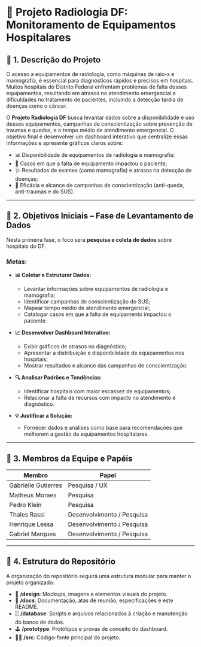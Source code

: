 # 📌 Projeto Radiologia DF: Monitoramento de Equipamentos Hospitalares

## 🚀 1. Descrição do Projeto
O acesso a equipamentos de radiologia, como máquinas de raio-x e mamografia, é essencial para diagnósticos rápidos e precisos em hospitais. Muitos hospitais do Distrito Federal enfrentam problemas de falta desses equipamentos, resultando em atrasos no atendimento emergencial e dificuldades no tratamento de pacientes, incluindo a detecção tardia de doenças como o câncer.

O **Projeto Radiologia DF** busca levantar dados sobre a disponibilidade e uso desses equipamentos, campanhas de conscientização sobre prevenção de traumas e quedas, e o tempo médio de atendimento emergencial. O objetivo final é desenvolver um dashboard interativo que centralize essas informações e apresente gráficos claros sobre:
- 📊 Disponibilidade de equipamentos de radiologia e mamografia;  
- 🚨 Casos em que a falta de equipamento impactou o paciente;  
- 🩺 Resultados de exames (como mamografia) e atrasos na detecção de doenças;  
- 📢 Eficácia e alcance de campanhas de conscientização (anti-queda, anti-traumas e do SUS).  

---

## 🎯 2. Objetivos Iniciais – Fase de Levantamento de Dados
Nesta primeira fase, o foco será **pesquisa e coleta de dados** sobre hospitais do DF.

### Metas:
- **📊 Coletar e Estruturar Dados:**  
  - Levantar informações sobre equipamentos de radiologia e mamografia;  
  - Identificar campanhas de conscientização do SUS;  
  - Mapear tempo médio de atendimento emergencial;  
  - Catalogar casos em que a falta de equipamento impactou o paciente.  

- **📈 Desenvolver Dashboard Interativo:**  
  - Exibir gráficos de atrasos no diagnóstico;  
  - Apresentar a distribuição e disponibilidade de equipamentos nos hospitais;  
  - Mostrar resultados e alcance das campanhas de conscientização.  

- **🔍 Analisar Padrões e Tendências:**  
  - Identificar hospitais com maior escassez de equipamentos;  
  - Relacionar a falta de recursos com impacto no atendimento e diagnóstico.  

- **💡 Justificar a Solução:**  
  - Fornecer dados e análises como base para recomendações que melhorem a gestão de equipamentos hospitalares.  

---

## 👥 3. Membros da Equipe e Papéis
| Membro              | Papel                      |
|---------------------|----------------------------|
| Gabrielle Gutierres | Pesquisa / UX              |
| Matheus Moraes      | Pesquisa                   |
| Pedro Klein         | Pesquisa                   |
| Thales Rassi        | Desenvolvimento / Pesquisa |
| Henrique Lessa      | Desenvolvimento / Pesquisa |
| Gabriel Marques     | Desenvolvimento / Pesquisa |

---

## 📂 4. Estrutura do Repositório

A organização do repositório seguirá uma estrutura modular para manter o projeto organizado:

- 🎨 **/design**: Mockups, imagens e elementos visuais do projeto.  
- 📄 **/docs**: Documentação, atas de reunião, especificações e este README.  
- 🗄️ **/database**: Scripts e arquivos relacionados à criação e manutenção do banco de dados.  
- 🕹️ **/prototype**: Protótipos e provas de conceito do dashboard.  
- 👨‍💻 **/src**: Código-fonte principal do projeto.
